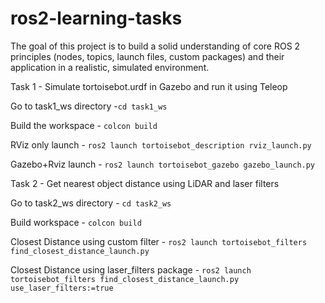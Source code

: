 # ros2-learning-tasks
The goal of this project is to build a solid understanding of core ROS 2 principles (nodes, topics, launch files, custom packages) and their application in a realistic, simulated environment.

Task 1 - Simulate tortoisebot.urdf in Gazebo and run it using Teleop

Go to task1_ws directory -``cd task1_ws``

Build the workspace - ``colcon build``

RViz only launch - ``ros2 launch tortoisebot_description rviz_launch.py ``

Gazebo+Rviz launch - ``ros2 launch tortoisebot_gazebo gazebo_launch.py``


Task 2 - Get nearest object distance using LiDAR and laser filters

Go to task2_ws directory - ``cd task2_ws``

Build workspace - ``colcon build``

Closest Distance using custom filter - ``ros2 launch tortoisebot_filters find_closest_distance_launch.py ``

Closest Distance using laser_filters package - ``ros2 launch tortoisebot_filters find_closest_distance_launch.py  use_laser_filters:=true ``
